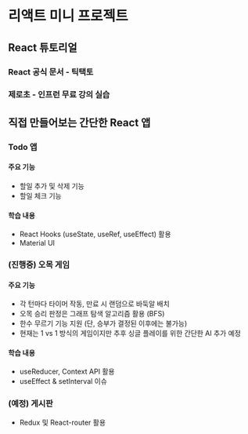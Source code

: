 # 리액트 미니 프로젝트

## React 튜토리얼

### React 공식 문서 - 틱택토

### 제로초 - 인프런 무료 강의 실습



## 직접 만들어보는 간단한 React 앱

### Todo 앱
#### 주요 기능
* 할일 추가 및 삭제 기능
* 할일 체크 기능
#### 학습 내용
* React Hooks (useState, useRef, useEffect) 활용
* Material UI


### (진행중) 오목 게임
#### 주요 기능
* 각 턴마다 타이머 작동, 만료 시 랜덤으로 바둑알 배치
* 오목 승리 판정은 그래프 탐색 알고리즘 활용 (BFS)
* 한수 무르기 기능 지원 (단, 승부가 결정된 이후에는 불가능)
* 현재는 1 vs 1 방식의 게임이지만 추후 싱글 플레이를 위한 간단한 AI 추가 예정
#### 학습 내용
* useReducer, Context API 활용
* useEffect & setInterval 이슈


### (예정) 게시판
* Redux 및 React-router 활용

